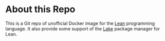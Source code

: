 # About this Repo

This is a Git repo of unofficial Docker image for the [Lean](https://github.com/leanprover/lean4) programming language. It also provide some support of the [Lake](https://github.com/tydeu/lean4-lake) package manager for Lean.